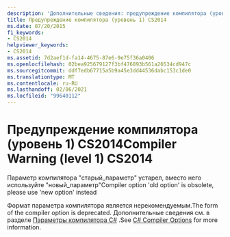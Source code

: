 ```yaml
---
description: 'Дополнительные сведения: предупреждение компилятора (уровень 1) CS2014'
title: Предупреждение компилятора (уровень 1) CS2014
ms.date: 07/20/2015
f1_keywords:
- CS2014
helpviewer_keywords:
- CS2014
ms.assetid: 7d2aef1d-fa14-4675-87e6-9e75f36a0406
ms.openlocfilehash: 02bea925679127f3bf476893b561a26534cd947c
ms.sourcegitcommit: ddf7edb67715a5b9a45e3dd44536dabc153c1de0
ms.translationtype: MT
ms.contentlocale: ru-RU
ms.lasthandoff: 02/06/2021
ms.locfileid: "99640112"
---
```

# <a name="compiler-warning-level-1-cs2014"></a><span data-ttu-id="b576b-103">Предупреждение компилятора (уровень 1) CS2014</span><span class="sxs-lookup"><span data-stu-id="b576b-103">Compiler Warning (level 1) CS2014</span></span>

<span data-ttu-id="b576b-104">Параметр компилятора "старый_параметр" устарел, вместо него используйте "новый_параметр"</span><span class="sxs-lookup"><span data-stu-id="b576b-104">Compiler option 'old option' is obsolete, please use 'new option' instead</span></span>  
  
 <span data-ttu-id="b576b-105">Формат параметра компилятора является нерекомендуемым.</span><span class="sxs-lookup"><span data-stu-id="b576b-105">The form of the compiler option is deprecated.</span></span> <span data-ttu-id="b576b-106">Дополнительные сведения см. в разделе [Параметры компилятора C#](../language-reference/compiler-options/index.md) .</span><span class="sxs-lookup"><span data-stu-id="b576b-106">See [C# Compiler Options](../language-reference/compiler-options/index.md) for more information.</span></span>
